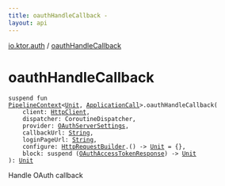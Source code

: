 ```yaml
---
title: oauthHandleCallback - 
layout: api
---
```


<div class='api-docs-breadcrumbs'><a href="index.html">io.ktor.auth</a> / <a href="./oauth-handle-callback.html">oauthHandleCallback</a></div>

# oauthHandleCallback

<div class="signature"><code><span class="keyword">suspend</span> <span class="keyword">fun </span><a href="../io.ktor.util.pipeline/-pipeline-context/index.html"><span class="identifier">PipelineContext</span></a><span class="symbol">&lt;</span><a href="https://kotlinlang.org/api/latest/jvm/stdlib/kotlin/-unit/index.html"><span class="identifier">Unit</span></a><span class="symbol">,</span>&nbsp;<a href="../io.ktor.application/-application-call/index.html"><span class="identifier">ApplicationCall</span></a><span class="symbol">&gt;</span><span class="symbol">.</span><span class="identifier">oauthHandleCallback</span><span class="symbol">(</span><br/>&nbsp;&nbsp;&nbsp;&nbsp;<span class="parameterName" id="io.ktor.auth$oauthHandleCallback(io.ktor.util.pipeline.PipelineContext((kotlin.Unit, io.ktor.application.ApplicationCall)), io.ktor.client.HttpClient, kotlinx.coroutines.CoroutineDispatcher, io.ktor.auth.OAuthServerSettings, kotlin.String, kotlin.String, kotlin.Function1((io.ktor.client.request.HttpRequestBuilder, kotlin.Unit)), kotlin.SuspendFunction1((io.ktor.auth.OAuthAccessTokenResponse, kotlin.Unit)))/client">client</span><span class="symbol">:</span>&nbsp;<a href="../io.ktor.client/-http-client/index.html"><span class="identifier">HttpClient</span></a><span class="symbol">, </span><br/>&nbsp;&nbsp;&nbsp;&nbsp;<span class="parameterName" id="io.ktor.auth$oauthHandleCallback(io.ktor.util.pipeline.PipelineContext((kotlin.Unit, io.ktor.application.ApplicationCall)), io.ktor.client.HttpClient, kotlinx.coroutines.CoroutineDispatcher, io.ktor.auth.OAuthServerSettings, kotlin.String, kotlin.String, kotlin.Function1((io.ktor.client.request.HttpRequestBuilder, kotlin.Unit)), kotlin.SuspendFunction1((io.ktor.auth.OAuthAccessTokenResponse, kotlin.Unit)))/dispatcher">dispatcher</span><span class="symbol">:</span>&nbsp;<span class="identifier">CoroutineDispatcher</span><span class="symbol">, </span><br/>&nbsp;&nbsp;&nbsp;&nbsp;<span class="parameterName" id="io.ktor.auth$oauthHandleCallback(io.ktor.util.pipeline.PipelineContext((kotlin.Unit, io.ktor.application.ApplicationCall)), io.ktor.client.HttpClient, kotlinx.coroutines.CoroutineDispatcher, io.ktor.auth.OAuthServerSettings, kotlin.String, kotlin.String, kotlin.Function1((io.ktor.client.request.HttpRequestBuilder, kotlin.Unit)), kotlin.SuspendFunction1((io.ktor.auth.OAuthAccessTokenResponse, kotlin.Unit)))/provider">provider</span><span class="symbol">:</span>&nbsp;<a href="-o-auth-server-settings/index.html"><span class="identifier">OAuthServerSettings</span></a><span class="symbol">, </span><br/>&nbsp;&nbsp;&nbsp;&nbsp;<span class="parameterName" id="io.ktor.auth$oauthHandleCallback(io.ktor.util.pipeline.PipelineContext((kotlin.Unit, io.ktor.application.ApplicationCall)), io.ktor.client.HttpClient, kotlinx.coroutines.CoroutineDispatcher, io.ktor.auth.OAuthServerSettings, kotlin.String, kotlin.String, kotlin.Function1((io.ktor.client.request.HttpRequestBuilder, kotlin.Unit)), kotlin.SuspendFunction1((io.ktor.auth.OAuthAccessTokenResponse, kotlin.Unit)))/callbackUrl">callbackUrl</span><span class="symbol">:</span>&nbsp;<a href="https://kotlinlang.org/api/latest/jvm/stdlib/kotlin/-string/index.html"><span class="identifier">String</span></a><span class="symbol">, </span><br/>&nbsp;&nbsp;&nbsp;&nbsp;<span class="parameterName" id="io.ktor.auth$oauthHandleCallback(io.ktor.util.pipeline.PipelineContext((kotlin.Unit, io.ktor.application.ApplicationCall)), io.ktor.client.HttpClient, kotlinx.coroutines.CoroutineDispatcher, io.ktor.auth.OAuthServerSettings, kotlin.String, kotlin.String, kotlin.Function1((io.ktor.client.request.HttpRequestBuilder, kotlin.Unit)), kotlin.SuspendFunction1((io.ktor.auth.OAuthAccessTokenResponse, kotlin.Unit)))/loginPageUrl">loginPageUrl</span><span class="symbol">:</span>&nbsp;<a href="https://kotlinlang.org/api/latest/jvm/stdlib/kotlin/-string/index.html"><span class="identifier">String</span></a><span class="symbol">, </span><br/>&nbsp;&nbsp;&nbsp;&nbsp;<span class="parameterName" id="io.ktor.auth$oauthHandleCallback(io.ktor.util.pipeline.PipelineContext((kotlin.Unit, io.ktor.application.ApplicationCall)), io.ktor.client.HttpClient, kotlinx.coroutines.CoroutineDispatcher, io.ktor.auth.OAuthServerSettings, kotlin.String, kotlin.String, kotlin.Function1((io.ktor.client.request.HttpRequestBuilder, kotlin.Unit)), kotlin.SuspendFunction1((io.ktor.auth.OAuthAccessTokenResponse, kotlin.Unit)))/configure">configure</span><span class="symbol">:</span>&nbsp;<a href="../io.ktor.client.request/-http-request-builder/index.html"><span class="identifier">HttpRequestBuilder</span></a><span class="symbol">.</span><span class="symbol">(</span><span class="symbol">)</span>&nbsp;<span class="symbol">-&gt;</span>&nbsp;<a href="https://kotlinlang.org/api/latest/jvm/stdlib/kotlin/-unit/index.html"><span class="identifier">Unit</span></a>&nbsp;<span class="symbol">=</span>&nbsp;{}<span class="symbol">, </span><br/>&nbsp;&nbsp;&nbsp;&nbsp;<span class="parameterName" id="io.ktor.auth$oauthHandleCallback(io.ktor.util.pipeline.PipelineContext((kotlin.Unit, io.ktor.application.ApplicationCall)), io.ktor.client.HttpClient, kotlinx.coroutines.CoroutineDispatcher, io.ktor.auth.OAuthServerSettings, kotlin.String, kotlin.String, kotlin.Function1((io.ktor.client.request.HttpRequestBuilder, kotlin.Unit)), kotlin.SuspendFunction1((io.ktor.auth.OAuthAccessTokenResponse, kotlin.Unit)))/block">block</span><span class="symbol">:</span>&nbsp;<span class="keyword">suspend </span><span class="symbol">(</span><a href="-o-auth-access-token-response/index.html"><span class="identifier">OAuthAccessTokenResponse</span></a><span class="symbol">)</span>&nbsp;<span class="symbol">-&gt;</span>&nbsp;<a href="https://kotlinlang.org/api/latest/jvm/stdlib/kotlin/-unit/index.html"><span class="identifier">Unit</span></a><br/><span class="symbol">)</span><span class="symbol">: </span><a href="https://kotlinlang.org/api/latest/jvm/stdlib/kotlin/-unit/index.html"><span class="identifier">Unit</span></a></code></div>

Handle OAuth callback

